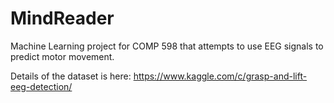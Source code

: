 # MindReader
Machine Learning project for COMP 598 that attempts to use EEG signals to predict motor movement.


Details of the dataset is here: https://www.kaggle.com/c/grasp-and-lift-eeg-detection/
